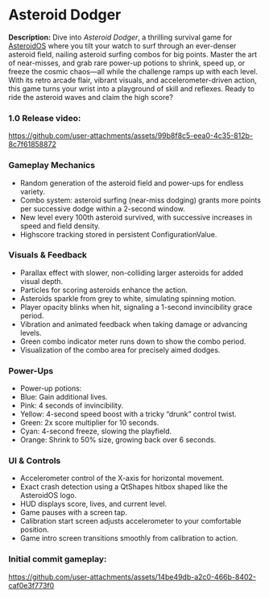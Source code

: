 # Asteroid Dodger

**Description:**
Dive into *Asteroid Dodger*, a thrilling survival game for [AsteroidOS](http://asteroidos.org/) where you tilt your watch to surf through an ever-denser asteroid field, nailing asteroid surfing combos for big points. Master the art of near-misses, and grab rare power-up potions to shrink, speed up, or freeze the cosmic chaos—all while the challenge ramps up with each level. With its retro arcade flair, vibrant visuals, and accelerometer-driven action, this game turns your wrist into a playground of skill and reflexes.
Ready to ride the asteroid waves and claim the high score?

### 1.0 Release video:
https://github.com/user-attachments/assets/99b8f8c5-eea0-4c35-812b-8c7f61858872

### Gameplay Mechanics
- Random generation of the asteroid field and power-ups for endless variety.
- Combo system: asteroid surfing (near-miss dodging) grants more points per successive dodge within a 2-second window.
- New level every 100th asteroid survived, with successive increases in speed and field density.
- Highscore tracking stored in persistent ConfigurationValue.

### Visuals & Feedback
- Parallax effect with slower, non-colliding larger asteroids for added visual depth.
- Particles for scoring asteroids enhance the action.
- Asteroids sparkle from grey to white, simulating spinning motion.
- Player opacity blinks when hit, signaling a 1-second invincibility grace period.
- Vibration and animated feedback when taking damage or advancing levels.
- Green combo indicator meter runs down to show the combo period.
- Visualization of the combo area for precisely aimed dodges.

### Power-Ups
- Power-up potions:
- Blue: Gain additional lives.
- Pink: 4 seconds of invincibility.
- Yellow: 4-second speed boost with a tricky “drunk” control twist.
- Green: 2x score multiplier for 10 seconds.
- Cyan: 4-second freeze, slowing the playfield.
- Orange: Shrink to 50% size, growing back over 6 seconds.

### UI & Controls
- Accelerometer control of the X-axis for horizontal movement.
- Exact crash detection using a QtShapes hitbox shaped like the AsteroidOS logo.
- HUD displays score, lives, and current level.
- Game pauses with a screen tap.
- Calibration start screen adjusts accelerometer to your comfortable position.
- Game intro screen transitions smoothly from calibration to action.


### Initial commit gameplay:
https://github.com/user-attachments/assets/14be49db-a2c0-466b-8402-caf0e3f773f0

